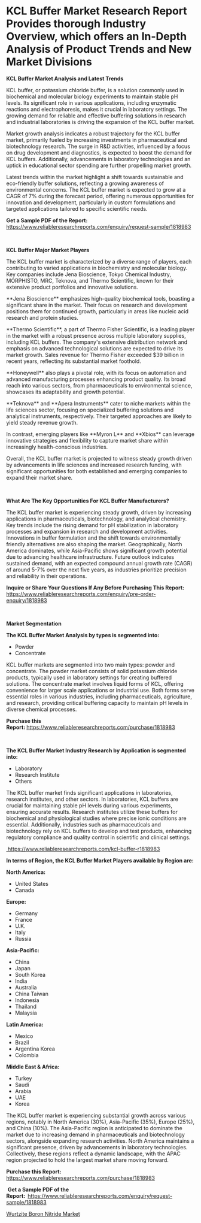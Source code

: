 <p><h1>KCL Buffer Market Research Report Provides thorough Industry Overview, which offers an In-Depth Analysis of Product Trends and New Market Divisions</h1></p><p><strong>KCL Buffer Market Analysis and Latest Trends</strong></p>
<p><p>KCL buffer, or potassium chloride buffer, is a solution commonly used in biochemical and molecular biology experiments to maintain stable pH levels. Its significant role in various applications, including enzymatic reactions and electrophoresis, makes it crucial in laboratory settings. The growing demand for reliable and effective buffering solutions in research and industrial laboratories is driving the expansion of the KCL buffer market.</p><p>Market growth analysis indicates a robust trajectory for the KCL buffer market, primarily fueled by increasing investments in pharmaceutical and biotechnology research. The surge in R&D activities, influenced by a focus on drug development and diagnostics, is expected to boost the demand for KCL buffers. Additionally, advancements in laboratory technologies and an uptick in educational sector spending are further propelling market growth.</p><p>Latest trends within the market highlight a shift towards sustainable and eco-friendly buffer solutions, reflecting a growing awareness of environmental concerns. The KCL buffer market is expected to grow at a CAGR of 7% during the forecast period, offering numerous opportunities for innovation and development, particularly in custom formulations and targeted applications tailored to specific scientific needs.</p></p>
<p><strong>Get a Sample PDF of the Report:&nbsp;</strong> <a href="https://www.reliableresearchreports.com/enquiry/request-sample/1818983?utm_campaign=3364&utm_medium=2&utm_source=Github&utm_content=ia&utm_term=01042025&utm_id=kcl-buffer">https://www.reliableresearchreports.com/enquiry/request-sample/1818983</a></p>
<p>&nbsp;</p>
<p><strong>KCL Buffer Major Market Players</strong></p>
<p><p>The KCL buffer market is characterized by a diverse range of players, each contributing to varied applications in biochemistry and molecular biology. Key companies include Jena Bioscience, Tokyo Chemical Industry, MORPHISTO, MRC, Teknova, and Thermo Scientific, known for their extensive product portfolios and innovative solutions. </p><p>**Jena Bioscience** emphasizes high-quality biochemical tools, boasting a significant share in the market. Their focus on research and development positions them for continued growth, particularly in areas like nucleic acid research and protein studies. </p><p>**Thermo Scientific**, a part of Thermo Fisher Scientific, is a leading player in the market with a robust presence across multiple laboratory supplies, including KCL buffers. The company's extensive distribution network and emphasis on advanced technological solutions are expected to drive its market growth. Sales revenue for Thermo Fisher exceeded $39 billion in recent years, reflecting its substantial market foothold. </p><p>**Honeywell** also plays a pivotal role, with its focus on automation and advanced manufacturing processes enhancing product quality. Its broad reach into various sectors, from pharmaceuticals to environmental science, showcases its adaptability and growth potential.</p><p>**Teknova** and **Apera Instruments** cater to niche markets within the life sciences sector, focusing on specialized buffering solutions and analytical instruments, respectively. Their targeted approaches are likely to yield steady revenue growth.</p><p>In contrast, emerging players like **Myron L** and **Xbios** can leverage innovative strategies and flexibility to capture market share within increasingly health-conscious industries.</p><p>Overall, the KCL buffer market is projected to witness steady growth driven by advancements in life sciences and increased research funding, with significant opportunities for both established and emerging companies to expand their market share.</p></p>
<p>&nbsp;</p>
<p><strong>What Are The Key Opportunities For KCL Buffer Manufacturers?</strong></p>
<p><p>The KCL buffer market is experiencing steady growth, driven by increasing applications in pharmaceuticals, biotechnology, and analytical chemistry. Key trends include the rising demand for pH stabilization in laboratory processes and expansion in research and development activities. Innovations in buffer formulation and the shift towards environmentally friendly alternatives are also shaping the market. Geographically, North America dominates, while Asia-Pacific shows significant growth potential due to advancing healthcare infrastructure. Future outlook indicates sustained demand, with an expected compound annual growth rate (CAGR) of around 5-7% over the next five years, as industries prioritize precision and reliability in their operations.</p></p>
<p><strong>Inquire or Share Your Questions If Any Before Purchasing This Report:</strong> <a href="https://www.reliableresearchreports.com/enquiry/pre-order-enquiry/1818983?utm_campaign=3364&utm_medium=2&utm_source=Github&utm_content=ia&utm_term=01042025&utm_id=kcl-buffer">https://www.reliableresearchreports.com/enquiry/pre-order-enquiry/1818983</a></p>
<p>&nbsp;</p>
<p><strong>Market Segmentation</strong></p>
<p><strong>The KCL Buffer Market Analysis by types is segmented into:</strong></p>
<p><ul><li>Powder</li><li>Concentrate</li></ul></p>
<p><p>KCL buffer markets are segmented into two main types: powder and concentrate. The powder market consists of solid potassium chloride products, typically used in laboratory settings for creating buffered solutions. The concentrate market involves liquid forms of KCL, offering convenience for larger scale applications or industrial use. Both forms serve essential roles in various industries, including pharmaceuticals, agriculture, and research, providing critical buffering capacity to maintain pH levels in diverse chemical processes.</p></p>
<p><strong>Purchase this Report:&nbsp;</strong><a href="https://www.reliableresearchreports.com/purchase/1818983?utm_campaign=3364&utm_medium=2&utm_source=Github&utm_content=ia&utm_term=01042025&utm_id=kcl-buffer">https://www.reliableresearchreports.com/purchase/1818983</a></p>
<p>&nbsp;</p>
<p><strong>The KCL Buffer Market Industry Research by Application is segmented into:</strong></p>
<p><ul><li>Laboratory</li><li>Research Institute</li><li>Others</li></ul></p>
<p><p>The KCL buffer market finds significant applications in laboratories, research institutes, and other sectors. In laboratories, KCL buffers are crucial for maintaining stable pH levels during various experiments, ensuring accurate results. Research institutes utilize these buffers for biochemical and physiological studies where precise ionic conditions are essential. Additionally, industries such as pharmaceuticals and biotechnology rely on KCL buffers to develop and test products, enhancing regulatory compliance and quality control in scientific and clinical settings.</p></p>
<p><a href="https://www.reliableresearchreports.com/kcl-buffer-r1818983?utm_campaign=3364&utm_medium=2&utm_source=Github&utm_content=ia&utm_term=01042025&utm_id=kcl-buffer">&nbsp;https://www.reliableresearchreports.com/kcl-buffer-r1818983</a></p>
<p><strong>In terms of Region, the KCL Buffer Market Players available by Region are:</strong></p>
<p>
    <p> <strong> North America: </strong>
        <ul>
            <li>United States</li>
            <li>Canada</li>
        </ul>
        </p> 
    <p> <strong> Europe: </strong>
        <ul>
            <li>Germany</li>
            <li>France</li>
            <li>U.K.</li>
            <li>Italy</li>
            <li>Russia</li>
        </ul>
        </p> 
    <p> <strong> Asia-Pacific: </strong>
        <ul>
            <li>China</li>
            <li>Japan</li>
            <li>South Korea</li>
            <li>India</li>
            <li>Australia</li>
            <li>China Taiwan</li>
            <li>Indonesia</li>
            <li>Thailand</li>
            <li>Malaysia</li>
        </ul>
        </p> 
    <p> <strong> Latin America: </strong>
        <ul>
            <li>Mexico</li>
            <li>Brazil</li>
            <li>Argentina Korea</li>
            <li>Colombia</li>
        </ul>
        </p> 
    <p> <strong> Middle East & Africa: </strong>
        <ul>
            <li>Turkey</li>
            <li>Saudi</li>
            <li>Arabia</li>
            <li>UAE</li>
            <li>Korea</li>
        </ul>
    </p>
    </p>
<p><p>The KCL buffer market is experiencing substantial growth across various regions, notably in North America (30%), Asia-Pacific (35%), Europe (25%), and China (10%). The Asia-Pacific region is anticipated to dominate the market due to increasing demand in pharmaceuticals and biotechnology sectors, alongside expanding research activities. North America maintains a significant presence, driven by advancements in laboratory technologies. Collectively, these regions reflect a dynamic landscape, with the APAC region projected to hold the largest market share moving forward.</p></p>
<p><strong>Purchase this Report: </strong><a href="https://www.reliableresearchreports.com/purchase/1818983?utm_campaign=3364&utm_medium=2&utm_source=Github&utm_content=ia&utm_term=01042025&utm_id=kcl-buffer">https://www.reliableresearchreports.com/purchase/1818983</a></p>
<p>&nbsp;<strong>Get a Sample PDF of the Report:&nbsp;&nbsp;</strong><a href="https://www.reliableresearchreports.com/enquiry/request-sample/1818983?utm_campaign=3364&utm_medium=2&utm_source=Github&utm_content=ia&utm_term=01042025&utm_id=kcl-buffer">https://www.reliableresearchreports.com/enquiry/request-sample/1818983</a></p>
<p><strong></strong></p>
<p><p><a href="https://github.com/cachuhashieb/Market-Research-Report-List-1/blob/main/wurtzite-boron-nitride-market.md?utm_campaign=3364&utm_medium=2&utm_source=Github&utm_content=ia&utm_term=01042025&utm_id=kcl-buffer">Wurtzite Boron Nitride Market</a></p></p>